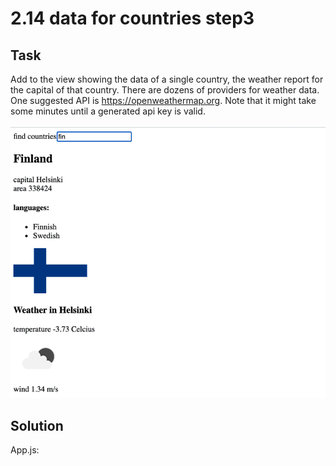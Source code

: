 # 2.14 data for countries step3

## Task

Add to the view showing the data of a single country, the weather report for the capital of that country. There are dozens of providers for weather data. One suggested API is https://openweathermap.org. Note that it might take some minutes until a generated api key is valid.

![final version of the application](./images/image12.png)

## Solution

App.js:

```javascript

```